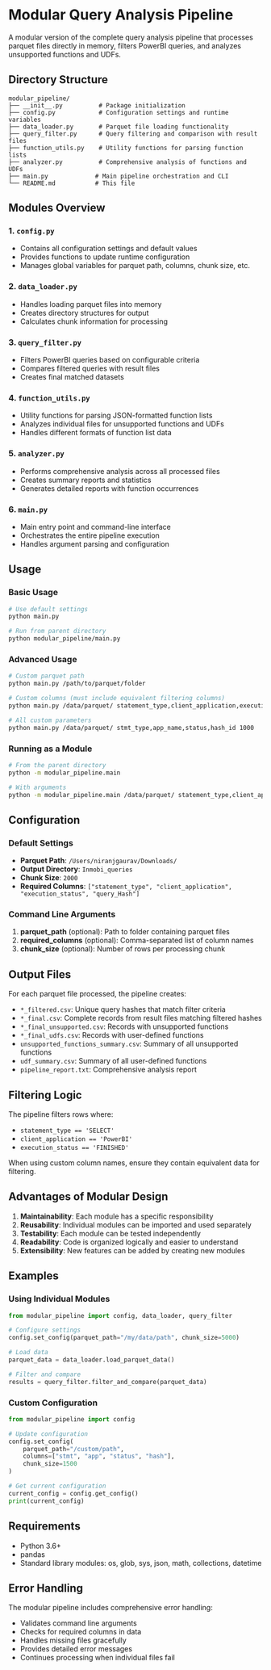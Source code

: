 # Modular Query Analysis Pipeline

A modular version of the complete query analysis pipeline that processes parquet files directly in memory, filters PowerBI queries, and analyzes unsupported functions and UDFs.

## Directory Structure

```
modular_pipeline/
├── __init__.py          # Package initialization
├── config.py            # Configuration settings and runtime variables
├── data_loader.py       # Parquet file loading functionality
├── query_filter.py      # Query filtering and comparison with result files
├── function_utils.py    # Utility functions for parsing function lists
├── analyzer.py          # Comprehensive analysis of functions and UDFs
├── main.py             # Main pipeline orchestration and CLI
└── README.md           # This file
```

## Modules Overview

### 1. `config.py`
- Contains all configuration settings and default values
- Provides functions to update runtime configuration
- Manages global variables for parquet path, columns, chunk size, etc.

### 2. `data_loader.py`
- Handles loading parquet files into memory
- Creates directory structures for output
- Calculates chunk information for processing

### 3. `query_filter.py`
- Filters PowerBI queries based on configurable criteria
- Compares filtered queries with result files
- Creates final matched datasets

### 4. `function_utils.py`
- Utility functions for parsing JSON-formatted function lists
- Analyzes individual files for unsupported functions and UDFs
- Handles different formats of function list data

### 5. `analyzer.py`
- Performs comprehensive analysis across all processed files
- Creates summary reports and statistics
- Generates detailed reports with function occurrences

### 6. `main.py`
- Main entry point and command-line interface
- Orchestrates the entire pipeline execution
- Handles argument parsing and configuration

## Usage

### Basic Usage

```bash
# Use default settings
python main.py

# Run from parent directory
python modular_pipeline/main.py
```

### Advanced Usage

```bash
# Custom parquet path
python main.py /path/to/parquet/folder

# Custom columns (must include equivalent filtering columns)
python main.py /data/parquet/ statement_type,client_application,execution_status,query_Hash

# All custom parameters
python main.py /data/parquet/ stmt_type,app_name,status,hash_id 1000
```

### Running as a Module

```bash
# From the parent directory
python -m modular_pipeline.main

# With arguments
python -m modular_pipeline.main /data/parquet/ statement_type,client_application,execution_status,query_Hash 5000
```

## Configuration

### Default Settings
- **Parquet Path**: `/Users/niranjgaurav/Downloads/`
- **Output Directory**: `Inmobi_queries`
- **Chunk Size**: `2000`
- **Required Columns**: `["statement_type", "client_application", "execution_status", "query_Hash"]`

### Command Line Arguments
1. **parquet_path** (optional): Path to folder containing parquet files
2. **required_columns** (optional): Comma-separated list of column names
3. **chunk_size** (optional): Number of rows per processing chunk

## Output Files

For each parquet file processed, the pipeline creates:
- `*_filtered.csv`: Unique query hashes that match filter criteria
- `*_final.csv`: Complete records from result files matching filtered hashes
- `*_final_unsupported.csv`: Records with unsupported functions
- `*_final_udfs.csv`: Records with user-defined functions
- `unsupported_functions_summary.csv`: Summary of all unsupported functions
- `udf_summary.csv`: Summary of all user-defined functions
- `pipeline_report.txt`: Comprehensive analysis report

## Filtering Logic

The pipeline filters rows where:
- `statement_type == 'SELECT'`
- `client_application == 'PowerBI'`
- `execution_status == 'FINISHED'`

When using custom column names, ensure they contain equivalent data for filtering.

## Advantages of Modular Design

1. **Maintainability**: Each module has a specific responsibility
2. **Reusability**: Individual modules can be imported and used separately
3. **Testability**: Each module can be tested independently
4. **Readability**: Code is organized logically and easier to understand
5. **Extensibility**: New features can be added by creating new modules

## Examples

### Using Individual Modules

```python
from modular_pipeline import config, data_loader, query_filter

# Configure settings
config.set_config(parquet_path="/my/data/path", chunk_size=5000)

# Load data
parquet_data = data_loader.load_parquet_data()

# Filter and compare
results = query_filter.filter_and_compare(parquet_data)
```

### Custom Configuration

```python
from modular_pipeline import config

# Update configuration
config.set_config(
    parquet_path="/custom/path",
    columns=["stmt", "app", "status", "hash"],
    chunk_size=1500
)

# Get current configuration
current_config = config.get_config()
print(current_config)
```

## Requirements

- Python 3.6+
- pandas
- Standard library modules: os, glob, sys, json, math, collections, datetime

## Error Handling

The modular pipeline includes comprehensive error handling:
- Validates command line arguments
- Checks for required columns in data
- Handles missing files gracefully
- Provides detailed error messages
- Continues processing when individual files fail

